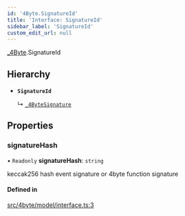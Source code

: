 ```yaml
---
id: '4Byte.SignatureId'
title: 'Interface: SignatureId'
sidebar_label: 'SignatureId'
custom_edit_url: null
---
```


[\_4Byte](../namespaces/4Byte.md).SignatureId

## Hierarchy

-   **`SignatureId`**

    ↳ [`_4ByteSignature`](4Byte._4ByteSignature.md)

## Properties

### signatureHash

• `Readonly` **signatureHash**: `string`

keccak256 hash event signature or 4byte function signature

#### Defined in

[src/4byte/model/interface.ts:3](https://github.com/leovigna/web3-redux/blob/2db3cc0/src/4byte/model/interface.ts#L3)
